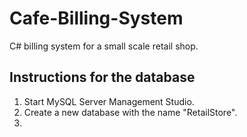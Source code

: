 # Cafe-Billing-System
C# billing system for a small scale retail shop.

## Instructions for the database
01. Start MySQL Server Management Studio.
02. Create a new database with the name "RetailStore".
3. 
